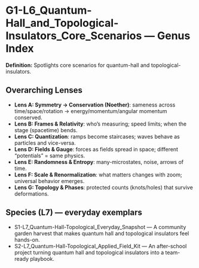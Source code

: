 # G1-L6_Quantum-Hall_and_Topological-Insulators_Core_Scenarios — Genus Index
**Definition:** Spotlights core scenarios for quantum-hall and topological-insulators.

## Overarching Lenses

- **Lens A: Symmetry -> Conservation (Noether)**: sameness across time/space/rotation → energy/momentum/angular momentum conserved.
- **Lens B: Frames & Relativity**: who’s measuring; speed limits; when the stage (spacetime) bends.
- **Lens C: Quantization**: ramps become staircases; waves behave as particles and vice-versa.
- **Lens D: Fields & Gauge**: forces as fields spread in space; different “potentials” = same physics.
- **Lens E: Randomness & Entropy**: many-microstates, noise, arrows of time.
- **Lens F: Scale & Renormalization**: what matters changes with zoom; universal behavior emerges.
- **Lens G: Topology & Phases**: protected counts (knots/holes) that survive deformations.

## Species (L7) — everyday exemplars
- S1-L7_Quantum-Hall-Topological_Everyday_Snapshot — A community garden harvest that makes quantum hall and topological insulators feel hands-on.
- S2-L7_Quantum-Hall-Topological_Applied_Field_Kit — An after-school project turning quantum hall and topological insulators into a team-ready playbook.
